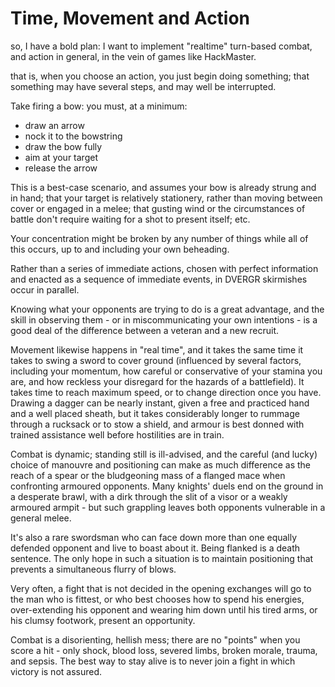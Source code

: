 # Time, Movement and Action

so, I have a bold plan: I want to implement "realtime" turn-based combat, and action in general, in
the vein of games like HackMaster.

that is, when you choose an action, you just begin doing something; that something may have several
steps, and may well be interrupted.

Take firing a bow: you must, at a minimum:
 - draw an arrow
 - nock it to the bowstring
 - draw the bow fully
 - aim at your target
 - release the arrow

This is a best-case scenario, and assumes your bow is already strung and in hand; that your target
is relatively stationery, rather than moving between cover or engaged in a melee; that
gusting wind or the circumstances of battle don't require waiting for a shot to present itself; etc.

Your concentration might be broken by any number of things while all of this occurs, up to and 
including your own beheading.

Rather than a series of immediate actions, chosen with perfect information and enacted as a sequence
of immediate events, in DVERGR skirmishes occur in parallel. 

Knowing what your opponents are trying to do is a great advantage, and the skill in observing them -
or in miscommunicating your own intentions - is a good deal of the difference between a veteran and
a new recruit.

Movement likewise happens in "real time", and it takes the same time it takes to swing a sword 
to cover ground (influenced by several factors, including your momentum, how careful or conservative
of your stamina you are, and how reckless your disregard for the hazards of a battlefield). It takes 
time to reach maximum speed, or to change direction once you have. Drawing a dagger can be nearly 
instant, given a free and practiced hand and a well placed sheath, but it takes considerably longer
to rummage through a rucksack or to stow a shield, and armour is best donned with trained assistance
well before hostilities are in train.

Combat is dynamic; standing still is ill-advised, and the careful (and lucky) choice of manouvre and
positioning can make as much difference as the reach of a spear or the bludgeoning mass of a flanged
mace when confronting armoured opponents. Many knights' duels end on the ground in a desperate 
brawl, with a dirk through the slit of a visor or a weakly armoured armpit - but such grappling 
leaves both opponents vulnerable in a general melee. 

It's also a rare swordsman who can face down more than one equally defended opponent and live to 
boast about it. Being flanked is a death sentence. The only hope in such a situation is to maintain
positioning that prevents a simultaneous flurry of blows.

Very often, a fight that is not decided in the opening exchanges will go to the man who is fittest, 
or who best chooses how to spend his energies, over-extending his opponent and wearing him down until
his tired arms, or his clumsy footwork, present an opportunity.

Combat is a disorienting, hellish mess; there are no "points" when you score a hit - only shock, 
blood loss, severed limbs, broken morale, trauma, and sepsis. The best way to stay alive is to never
join a fight in which victory is not assured.

